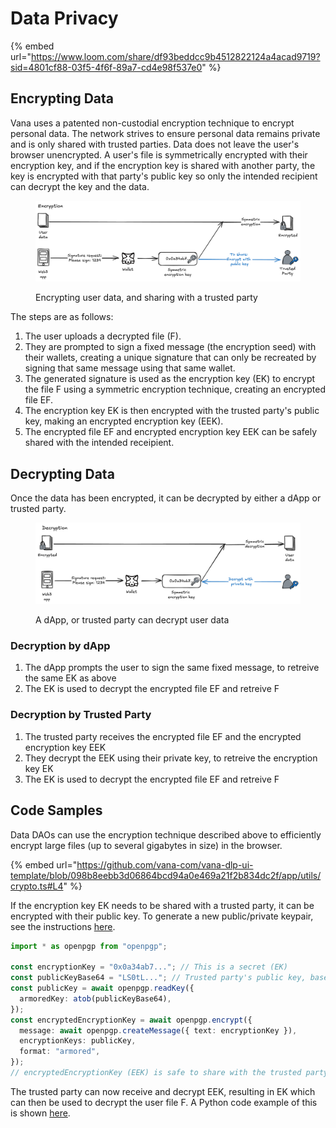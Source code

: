 # Data Privacy

{% embed url="https://www.loom.com/share/df93beddcc9b4512822124a4acad9719?sid=4801cf88-03f5-4f6f-89a7-cd4e98f537e0" %}

## Encrypting Data

Vana uses a patented non-custodial encryption technique to encrypt personal data. The network strives to ensure personal data remains private and is only shared with trusted parties. Data does not leave the user's browser unencrypted. A user's file is symmetrically encrypted with their encryption key, and if the encryption key is shared with another party, the key is encrypted with that party's public key so only the intended recipient can decrypt the key and the data.

<figure><img src="../../.gitbook/assets/image (4) (1).png" alt=""><figcaption><p>Encrypting user data, and sharing with a trusted party</p></figcaption></figure>

The steps are as follows:

1. The user uploads a decrypted file (F).
2. They are prompted to sign a fixed message (the encryption seed) with their wallets, creating a unique signature that can only be recreated by signing that same message using that same wallet.
3. The generated signature is used as the encryption key (EK) to encrypt the file F using a symmetric encryption technique, creating an encrypted file EF.
4. The encryption key EK is then encrypted with the trusted party's public key, making an encrypted encryption key (EEK).
5. The encrypted file EF and encrypted encryption key EEK can be safely shared with the intended receipient.

## Decrypting Data

Once the data has been encrypted, it can be decrypted by either a dApp or trusted party.

<figure><img src="../../.gitbook/assets/image (5) (1).png" alt=""><figcaption><p>A dApp, or trusted party can decrypt user data</p></figcaption></figure>

### Decryption by dApp

1. The dApp prompts the user to sign the same fixed message, to retreive the same EK as above
2. The EK is used to decrypt the encrypted file EF and retreive F

### Decryption by Trusted Party

1. The trusted party receives the encrypted file EF and the encrypted encryption key EEK
2. They decrypt the EEK using their private key, to retreive the encryption key EK
3. The EK is used to decrypt the encrypted file EF and retreive F

## Code Samples

Data DAOs can use the encryption technique described above to efficiently encrypt large files (up to several gigabytes in size) in the browser.

{% embed url="https://github.com/vana-com/vana-dlp-ui-template/blob/098b8eebb3d06864bcd94a0e469a21f2b834dc2f/app/utils/crypto.ts#L4" %}

If the encryption key EK needs to be shared with a trusted party, it can be encrypted with their public key. To generate a new public/private keypair, see the instructions [here](https://github.com/vana-com/vana-dlp-ui-template/blob/098b8eebb3d06864bcd94a0e469a21f2b834dc2f/keys.md).

```typescript
import * as openpgp from "openpgp";

const encryptionKey = "0x0a34ab7..."; // This is a secret (EK)
const publicKeyBase64 = "LS0tL..."; // Trusted party's public key, base64 encoded
const publicKey = await openpgp.readKey({
  armoredKey: atob(publicKeyBase64),
});
const encryptedEncryptionKey = await openpgp.encrypt({
  message: await openpgp.createMessage({ text: encryptionKey }),
  encryptionKeys: publicKey,
  format: "armored",
});
// encryptedEncryptionKey (EEK) is safe to share with the trusted party 
```

The trusted party can now receive and decrypt EEK, resulting in EK which can then be used to decrypt the user file F. A Python code example of this is shown [here](https://github.com/vana-com/vana-dlp-chatgpt/blob/main/chatgpt/utils/proof\_of\_contribution.py#L60).
